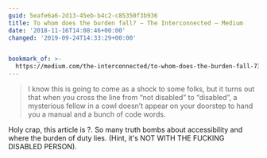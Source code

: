 ```yaml
---
guid: 5eafe6a6-2d13-45eb-b4c2-c85350f3b936
title: To whom does the burden fall? – The Interconnected – Medium
date: '2018-11-16T14:08:46+00:00'
changed: '2019-09-24T14:33:29+00:00'


bookmark_of: >-
  https://medium.com/the-interconnected/to-whom-does-the-burden-fall-7349f9cc11fd
---
```


> I know this is going to come as a shock to some folks, but it turns out that when you cross the line from “not disabled” to “disabled”, a mysterious fellow in a cowl doesn’t appear on your doorstep to hand you a manual and a bunch of code words.

Holy crap, this article is ?. So many truth bombs about accessibility and where the burden of duty lies. (Hint, it's NOT WITH THE FUCKING DISABLED PERSON).
